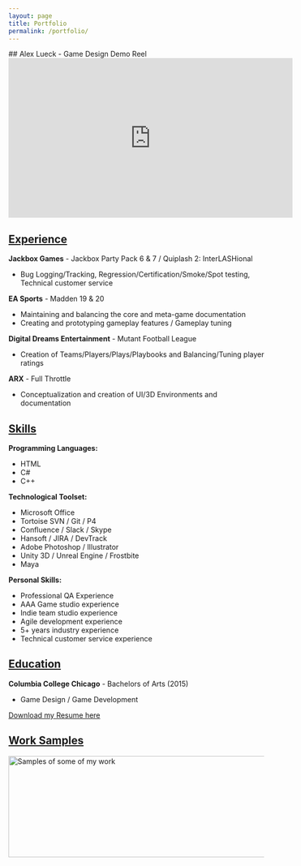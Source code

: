 ```yaml
---
layout: page
title: Portfolio
permalink: /portfolio/
---
```


<link rel="icon" href="Logo.ico" type="image/x-icon"/>
<link rel="preconnect" href="https://fonts.gstatic.com">
<link href="https://fonts.googleapis.com/css2?family=Jura:wght@300&display=swap" rel="stylesheet"> 
## Alex Lueck - Game Design Demo Reel

<iframe width="560" height="315" src="https://www.youtube.com/embed/2gdbhwo8zW4" frameborder="0" 
allow="accelerometer; autoplay; encrypted-media; gyroscope; vertical-align: middle; picture-in-picture" allowfullscreen></iframe>

## <u>Experience</u>
<b>Jackbox Games</b> - Jackbox Party Pack 6 & 7 / Quiplash 2: InterLASHional
- Bug Logging/Tracking, Regression/Certification/Smoke/Spot testing, Technical customer service

<b>EA Sports</b> - Madden 19 & 20
- Maintaining and balancing the core and meta-game documentation
- Creating and prototyping gameplay features / Gameplay tuning

<b>Digital Dreams Entertainment</b> - Mutant Football League
- Creation of Teams/Players/Plays/Playbooks and Balancing/Tuning player ratings

<b>ARX</b> - Full Throttle
- Conceptualization and creation of UI/3D Environments and documentation

## <u>Skills</u>
<b>Programming Languages:</b>
- HTML
- C#
- C++

<b>Technological Toolset:</b>
- Microsoft Office
- Tortoise SVN / Git / P4
- Confluence / Slack / Skype
- Hansoft / JIRA / DevTrack
- Adobe Photoshop / Illustrator
- Unity 3D / Unreal Engine / Frostbite
- Maya

<b>Personal Skills:</b>
- Professional QA Experience
- AAA Game studio experience
- Indie team studio experience
- Agile development experience
- 5+ years industry experience
- Technical customer service experience

## <u>Education</u>
<b>Columbia College Chicago</b> - Bachelors of Arts (2015)
- Game Design / Game Development

<a href="http://callmezyos.github.io/images/Alex.Lueck.pdf" rel="nofollow noopener">Download my Resume here</a>

## <u>Work Samples</u>
<img src="http://Callmezyos.github.io/images/AlexLueckWorkSamples.jpg" alt="Samples of some of my work" style="width:1750px;height:200px;vertical-align: middle">
